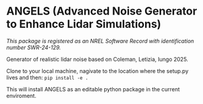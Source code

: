 # ANGELS (Advanced Noise Generator to Enhance Lidar Simulations)
*This package is registered as an NREL Software Record with identification number SWR-24-129.*

Generator of realistic lidar noise based on Coleman, Letizia, Iungo 2025.

Clone to your local machine, nagivate to the location where the setup.py lives and then:
`pip install -e .`

This will install ANGELS as an editable python package in the current enviroment.